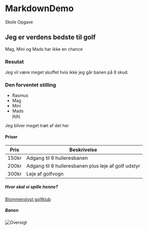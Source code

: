 # MarkdownDemo
Skole Opgave 

## Jeg er verdens bedste til golf 

Mag, Mini og Mads har ikke en chance 

### Resutat 

Jeg vil være meget skuffet hvis ikke jeg går banen på 9 skud. 

### Den forventet stilling  
* Rasmus
* Mag
* Mini
* Mads  
jkjkj

Jeg bilver meget træt af det her 

#### Priser

| Pris   | Beskrivelse |
| ------ | ----------- |
| 150kr  |  Adgang til 9 hulleresbanen |
| 200kr | Adgang til 9 hulleresbanen plus leje af golf udstyr  |
| 300kr    | Leje af golfvogn |

##### Hvor skal vi spille henne? 

[Blommenslyst golfklub](https://www.blommenslyst-golf.dk/)

##### Banen 

![Oversigt](https://www.blommenslyst-golf.dk/pics/4.jpg)



    
  
